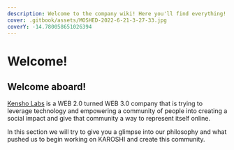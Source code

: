 ```yaml
---
description: Welcome to the company wiki! Here you'll find everything!
cover: .gitbook/assets/MOSHED-2022-6-21-3-27-33.jpg
coverY: -14.780058651026394
---
```


# Welcome!

## Welcome aboard!

[Kensho Labs](https://kensho-labs.com) is a WEB 2.0 turned WEB 3.0 company that is trying to leverage technology and empowering a community of people into creating a social impact and give that community a way to represent itself online.

In this section we will try to give you a glimpse into our philosophy and what pushed us to begin working on KAROSHI and create this community.
